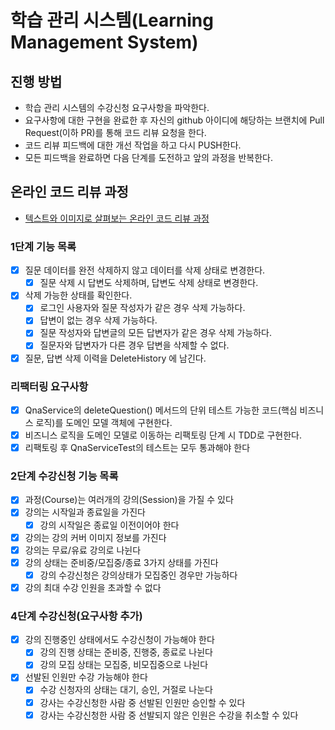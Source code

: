 # 학습 관리 시스템(Learning Management System)

## 진행 방법

* 학습 관리 시스템의 수강신청 요구사항을 파악한다.
* 요구사항에 대한 구현을 완료한 후 자신의 github 아이디에 해당하는 브랜치에 Pull Request(이하 PR)를 통해 코드 리뷰 요청을 한다.
* 코드 리뷰 피드백에 대한 개선 작업을 하고 다시 PUSH한다.
* 모든 피드백을 완료하면 다음 단계를 도전하고 앞의 과정을 반복한다.

## 온라인 코드 리뷰 과정

* [텍스트와 이미지로 살펴보는 온라인 코드 리뷰 과정](https://github.com/next-step/nextstep-docs/tree/master/codereview)

### 1단계 기능 목록

- [X] 질문 데이터를 완전 삭제하지 않고 데이터를 삭제 상태로 변경한다.
    - [X] 질문 삭제 시 답변도 삭제하며, 답변도 삭제 상태로 변경한다.
- [X] 삭제 가능한 상태를 확인한다.
    - [X] 로그인 사용자와 질문 작성자가 같은 경우 삭제 가능하다.
    - [X] 답변이 없는 경우 삭제 가능하다.
    - [X] 질문 작성자와 답변글의 모든 답변자가 같은 경우 삭제 가능하다.
    - [X] 질문자와 답변자가 다른 경우 답변을 삭제할 수 없다.
- [X] 질문, 답변 삭제 이력을 DeleteHistory 에 남긴다.

### 리팩터링 요구사항

- [X] QnaService의 deleteQuestion() 메서드의 단위 테스트 가능한 코드(핵심 비즈니스 로직)를 도메인 모델 객체에 구현한다.
- [X] 비즈니스 로직을 도메인 모델로 이동하는 리팩토링 단계 시 TDD로 구현한다.
- [X] 리팩토링 후 QnaServiceTest의 테스트는 모두 통과해야 한다

### 2단계 수강신청 기능 목록

- [X] 과정(Course)는 여러개의 강의(Session)을 가질 수 있다
- [X] 강의는 시작일과 종료일을 가진다
    - [X] 강의 시작일은 종료일 이전이어야 한다
- [X] 강의는 강의 커버 이미지 정보를 가진다
- [X] 강의는 무료/유료 강의로 나뉜다
- [X] 강의 상태는 준비중/모집중/종료 3가지 상태를 가진다
    - [X] 강의 수강신청은 강의상태가 모집중인 경우만 가능하다
- [X] 강의 최대 수강 인원을 초과할 수 없다

### 4단계 수강신청(요구사항 추가)

- [X] 강의 진행중인 상태에서도 수강신청이 가능해야 한다
    - [X] 강의 진행 상태는 준비중, 진행중, 종료로 나뉜다
    - [X] 강의 모집 상태는 모집중, 비모집중으로 나뉜다
- [X] 선발된 인원만 수강 가능해야 한다
    - [X] 수강 신청자의 상태는 대기, 승인, 거절로 나눈다
    - [X] 강사는 수강신청한 사람 중 선발된 인원만 승인할 수 있다
    - [X] 강사는 수강신청한 사람 중 선발되지 않은 인원은 수강을 취소할 수 있다

